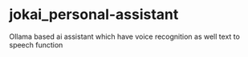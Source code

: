 # jokai_personal-assistant
Ollama based ai assistant which have voice recognition as well text to speech function
